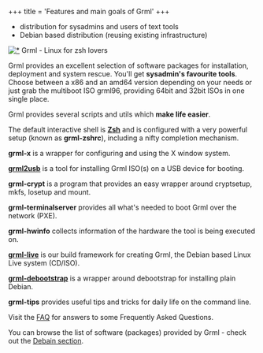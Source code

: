 +++
title = 'Features and main goals of Grml'
+++

* distribution for sysadmins and users of text tools
* Debian based distribution (reusing existing infrastructure)

[<img style="border: 0" src="/img/zsh_lover.png" alt="*" />](/zsh/) Grml - Linux for zsh lovers

Grml provides an excellent selection of software packages for installation, deployment and system rescue.
You'll get **sysadmin's favourite tools**.
Choose between a x86 and an amd64 version depending on your needs or just grab the multiboot ISO grml96, providing 64bit and 32bit ISOs in one single place.

Grml provides several scripts and utils which **make life easier**.

The default interactive shell is **[Zsh](/zsh/)** and is configured with a very powerful setup (known as **grml-zshrc**), including a nifty completion mechanism.

**grml-x** is a wrapper for configuring and using the X window system.

**[grml2usb](/grml2usb/)** is a tool for installing Grml ISO(s) on a USB device for booting.

**grml-crypt** is a program that provides an easy wrapper around cryptsetup, mkfs, losetup and mount.

**grml-terminalserver** provides all what's needed to boot Grml over the network (PXE).

**grml-hwinfo** collects information of the hardware the tool is being executed on.

**[grml-live](/grml-live/)** is our build framework for creating Grml, the Debian based Linux Live system (CD/ISO).

**[grml-debootstrap](/grml-debootstrap/)** is a wrapper around debootstrap for installing plain Debian.

**grml-tips** provides useful tips and tricks for daily life on the command line.

Visit the [FAQ](/faq/]) for answers to some Frequently Asked Questions.

You can browse the list of software (packages) provided by Grml - check out the [Debain section](/files/#debian).
